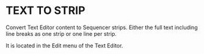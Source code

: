 # TEXT TO STRIP

Convert Text Editor content to Sequencer strips.
Either the full text including line breaks as one strip or one line per strip.

It is located in the Edit menu of the Text Editor.
